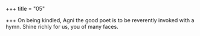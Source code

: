 +++
title = "05"

+++
On being kindled, Agni the good poet is to be reverently invoked with  a hymn.
Shine richly for us, you of many faces.